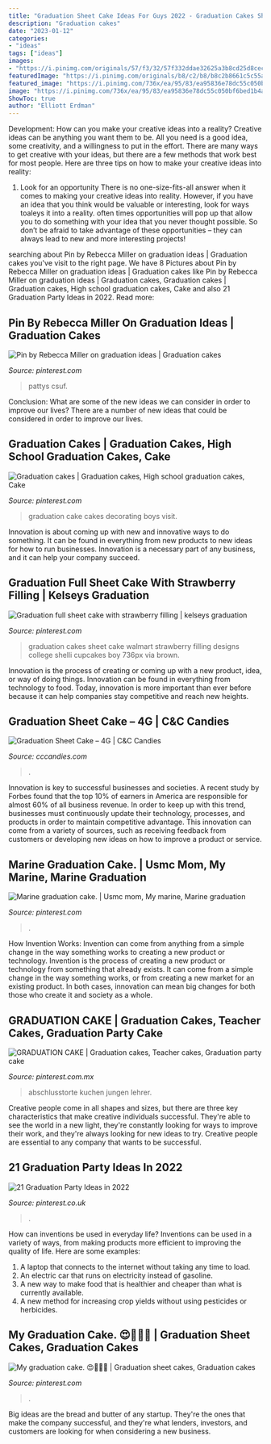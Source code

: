 ```yaml
---
title: "Graduation Sheet Cake Ideas For Guys 2022 - Graduation Cakes Sheet Cake Walmart Strawberry Filling Designs College Shelli Cupcakes Boy 736px Via Brown"
description: "Graduation cakes"
date: "2023-01-12"
categories:
- "ideas"
tags: ["ideas"]
images:
- "https://i.pinimg.com/originals/57/f3/32/57f332ddae32625a3b8cd25d8cecca67.jpg"
featuredImage: "https://i.pinimg.com/originals/b8/c2/b8/b8c2b8661c5c55acbeb73cd9d4e1d95b.jpg"
featured_image: "https://i.pinimg.com/736x/ea/95/83/ea95836e78dc55c050bf6bed1b4acc63.jpg"
image: "https://i.pinimg.com/736x/ea/95/83/ea95836e78dc55c050bf6bed1b4acc63.jpg"
ShowToc: true
author: "Elliott Erdman"
---
```



Development: How can you make your creative ideas into a reality?
Creative ideas can be anything you want them to be. All you need is a good idea, some creativity, and a willingness to put in the effort. There are many ways to get creative with your ideas, but there are a few methods that work best for most people. Here are three tips on how to make your creative ideas into reality:
1. Look for an opportunity
There is no one-size-fits-all answer when it comes to making your creative ideas into reality. However, if you have an idea that you think would be valuable or interesting, look for ways toaleys it into a reality. often times opportunities will pop up that allow you to do something with your idea that you never thought possible. So don’t be afraid to take advantage of these opportunities – they can always lead to new and more interesting projects!

	

		
searching about Pin by Rebecca Miller on graduation ideas | Graduation cakes you've visit to the right page. We have 8 Pictures about Pin by Rebecca Miller on graduation ideas | Graduation cakes like Pin by Rebecca Miller on graduation ideas | Graduation cakes, Graduation cakes | Graduation cakes, High school graduation cakes, Cake and also 21 Graduation Party Ideas in 2022. Read more:
		
    
## Pin By Rebecca Miller On Graduation Ideas | Graduation Cakes

<img loading=lazy src="https://i.pinimg.com/736x/ea/95/83/ea95836e78dc55c050bf6bed1b4acc63.jpg" onerror="this.onerror=null;this.src='https://tse3.mm.bing.net/th?id=OIP.C4sZu3m8VP1SZ3iFKcfw2AHaFj&amp;pid=15.1';" alt="Pin by Rebecca Miller on graduation ideas | Graduation cakes">

_Source: pinterest.com_

>pattys csuf. 

	

Conclusion: What are some of the new ideas we can consider in order to improve our lives?
There are a number of new ideas that could be considered in order to improve our lives.

    
## Graduation Cakes | Graduation Cakes, High School Graduation Cakes, Cake

<img loading=lazy src="https://i.pinimg.com/originals/96/86/b8/9686b815457ac51b76a19869f07672da.jpg" onerror="this.onerror=null;this.src='https://tse3.mm.bing.net/th?id=OIP.TeJtbPp5QqJchouG3FvI6QHaHa&amp;pid=15.1';" alt="Graduation cakes | Graduation cakes, High school graduation cakes, Cake">

_Source: pinterest.com_

>graduation cake cakes decorating boys visit. 

	

Innovation is about coming up with new and innovative ways to do something. It can be found in everything from new products to new ideas for how to run businesses. Innovation is a necessary part of any business, and it can help your company succeed.

    
## Graduation Full Sheet Cake With Strawberry Filling | Kelseys Graduation

<img loading=lazy src="https://s-media-cache-ak0.pinimg.com/736x/67/71/e5/6771e531dfd350111253e45618bab129.jpg" onerror="this.onerror=null;this.src='https://tse3.mm.bing.net/th?id=OIP.W8HgLsyCFJ6aqycmED7mVAHaFj&amp;pid=15.1';" alt="Graduation full sheet cake with strawberry filling | kelseys graduation">

_Source: pinterest.com_

>graduation cakes sheet cake walmart strawberry filling designs college shelli cupcakes boy 736px via brown. 

	

Innovation is the process of creating or coming up with a new product, idea, or way of doing things. Innovation can be found in everything from technology to food. Today, innovation is more important than ever before because it can help companies stay competitive and reach new heights.

    
## Graduation Sheet Cake – 4G | C&amp;C Candies

<img loading=lazy src="https://www.cccandies.com/wp-content/uploads/2020/05/Picture1.png" onerror="this.onerror=null;this.src='https://tse2.mm.bing.net/th?id=OIP.KLsGgwsMbap0sRkLz9LMOwHaFj&amp;pid=15.1';" alt="Graduation Sheet Cake – 4G | C&amp;C Candies">

_Source: cccandies.com_

>. 

	

Innovation is key to successful businesses and societies. A recent study by Forbes found that the top 10% of earners in America are responsible for almost 60% of all business revenue. In order to keep up with this trend, businesses must continuously update their technology, processes, and products in order to maintain competitive advantage. This innovation can come from a variety of sources, such as receiving feedback from customers or developing new ideas on how to improve a product or service.

    
## Marine Graduation Cake. | Usmc Mom, My Marine, Marine Graduation

<img loading=lazy src="https://i.pinimg.com/originals/57/f3/32/57f332ddae32625a3b8cd25d8cecca67.jpg" onerror="this.onerror=null;this.src='https://tse3.mm.bing.net/th?id=OIP.bLzIqKaraBsZGxsrAsrR7AHaH4&amp;pid=15.1';" alt="Marine graduation cake. | Usmc mom, My marine, Marine graduation">

_Source: pinterest.com_

>. 

	

How Invention Works: Invention can come from anything from a simple change in the way something works to creating a new product or technology.
Invention is the process of creating a new product or technology from something that already exists. It can come from a simple change in the way something works, or from creating a new market for an existing product. In both cases, innovation can mean big changes for both those who create it and society as a whole.

    
## GRADUATION CAKE | Graduation Cakes, Teacher Cakes, Graduation Party Cake

<img loading=lazy src="https://i.pinimg.com/originals/b8/c2/b8/b8c2b8661c5c55acbeb73cd9d4e1d95b.jpg" onerror="this.onerror=null;this.src='https://tse1.mm.bing.net/th?id=OIP.G7jeY0PH3xM9HZVVEGBl8QHaHa&amp;pid=15.1';" alt="GRADUATION CAKE | Graduation cakes, Teacher cakes, Graduation party cake">

_Source: pinterest.com.mx_

>abschlusstorte kuchen jungen lehrer. 

	

Creative people come in all shapes and sizes, but there are three key characteristics that make creative individuals successful. They're able to see the world in a new light, they're constantly looking for ways to improve their work, and they're always looking for new ideas to try. Creative people are essential to any company that wants to be successful.

    
## 21 Graduation Party Ideas In 2022

<img loading=lazy src="https://i.pinimg.com/236x/20/7a/b8/207ab82a52e7dd780b973e6eadb40f04.jpg" onerror="this.onerror=null;this.src='https://tse4.mm.bing.net/th?id=OIP.o63s5skayMiYj_5IIWQNoADrFh&amp;pid=15.1';" alt="21 Graduation Party Ideas in 2022">

_Source: pinterest.co.uk_

>. 

	

How can inventions be used in everyday life?
Inventions can be used in a variety of ways, from making products more efficient to improving the quality of life. Here are some examples: 
1. A laptop that connects to the internet without taking any time to load. 
2. An electric car that runs on electricity instead of gasoline. 
3. A new way to make food that is healthier and cheaper than what is currently available. 
4. A new method for increasing crop yields without using pesticides or herbicides.

    
## My Graduation Cake. 😍🙌🏻💕 | Graduation Sheet Cakes, Graduation Cakes

<img loading=lazy src="https://i.pinimg.com/originals/84/54/1a/84541aa0bebb82731e8602c4d7ce2d69.jpg" onerror="this.onerror=null;this.src='https://tse3.mm.bing.net/th?id=OIP.dluwDIh2JoIy2D1FzWRC5QHaFj&amp;pid=15.1';" alt="My graduation cake. 😍🙌🏻💕 | Graduation sheet cakes, Graduation cakes">

_Source: pinterest.com_

>. 

	

Big ideas are the bread and butter of any startup. They're the ones that make the company successful, and they're what lenders, investors, and customers are looking for when considering a new business.

